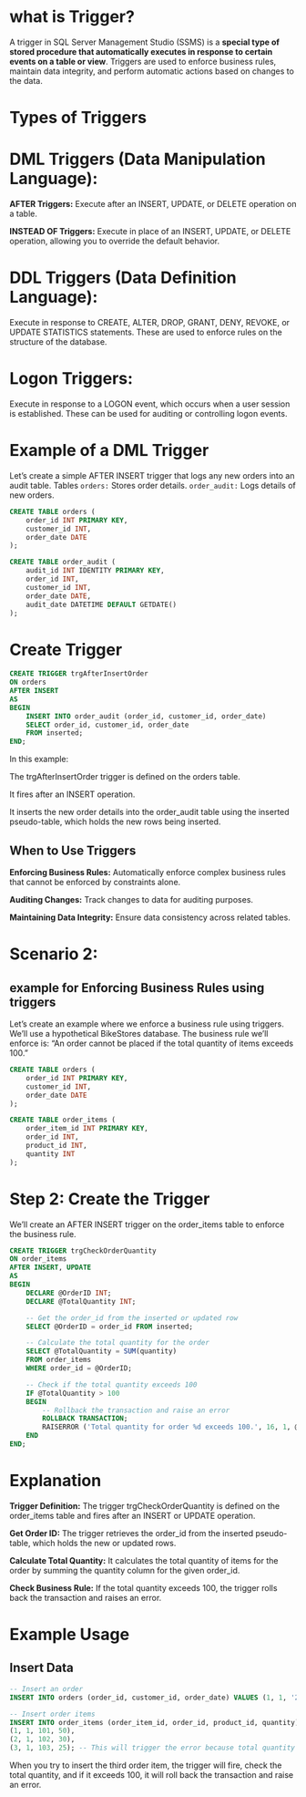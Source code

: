 # what is Trigger?

A trigger in SQL Server Management Studio (SSMS) is a **special type of stored procedure that automatically executes in response to certain events on a table or view**. Triggers are used to enforce business rules, maintain data integrity, and perform automatic actions based on changes to the data.

# Types of Triggers

# DML Triggers (Data Manipulation Language):
**AFTER Triggers:** Execute after an INSERT, UPDATE, or DELETE operation on a table.

**INSTEAD OF Triggers:** Execute in place of an INSERT, UPDATE, or DELETE operation, allowing you to override the default behavior.

# DDL Triggers (Data Definition Language):
Execute in response to CREATE, ALTER, DROP, GRANT, DENY, REVOKE, or UPDATE STATISTICS statements. These are used to enforce rules on the structure of the database.

# Logon Triggers:
Execute in response to a LOGON event, which occurs when a user session is established. These can be used for auditing or controlling logon events.

# Example of a DML Trigger

Let’s create a simple AFTER INSERT trigger that logs any new orders into an audit table.
Tables
`orders:` Stores order details.
`order_audit:` Logs details of new orders.

```sql
CREATE TABLE orders (
    order_id INT PRIMARY KEY,
    customer_id INT,
    order_date DATE
);

CREATE TABLE order_audit (
    audit_id INT IDENTITY PRIMARY KEY,
    order_id INT,
    customer_id INT,
    order_date DATE,
    audit_date DATETIME DEFAULT GETDATE()
);
```

# Create Trigger
```sql
CREATE TRIGGER trgAfterInsertOrder
ON orders
AFTER INSERT
AS
BEGIN
    INSERT INTO order_audit (order_id, customer_id, order_date)
    SELECT order_id, customer_id, order_date
    FROM inserted;
END;
```
In this example:

The trgAfterInsertOrder trigger is defined on the orders table.

It fires after an INSERT operation.

It inserts the new order details into the order_audit table using the inserted pseudo-table, which holds the new rows being inserted.

## When to Use Triggers
**Enforcing Business Rules:** Automatically enforce complex business rules that cannot be enforced by constraints alone.

**Auditing Changes:** Track changes to data for auditing purposes.

**Maintaining Data Integrity:** Ensure data consistency across related tables.


# Scenario 2:
## example for Enforcing Business Rules using triggers
Let’s create an example where we enforce a business rule using triggers. We’ll use a hypothetical BikeStores database. The business rule we’ll enforce is: “An order cannot be placed if the total quantity of items exceeds 100.”

```sql
CREATE TABLE orders (
    order_id INT PRIMARY KEY,
    customer_id INT,
    order_date DATE
);

CREATE TABLE order_items (
    order_item_id INT PRIMARY KEY,
    order_id INT,
    product_id INT,
    quantity INT
);
```
# Step 2: Create the Trigger
We’ll create an AFTER INSERT trigger on the order_items table to enforce the business rule.
```sql
CREATE TRIGGER trgCheckOrderQuantity
ON order_items
AFTER INSERT, UPDATE
AS
BEGIN
    DECLARE @OrderID INT;
    DECLARE @TotalQuantity INT;

    -- Get the order_id from the inserted or updated row
    SELECT @OrderID = order_id FROM inserted;

    -- Calculate the total quantity for the order
    SELECT @TotalQuantity = SUM(quantity)
    FROM order_items
    WHERE order_id = @OrderID;

    -- Check if the total quantity exceeds 100
    IF @TotalQuantity > 100
    BEGIN
        -- Rollback the transaction and raise an error
        ROLLBACK TRANSACTION;
        RAISERROR ('Total quantity for order %d exceeds 100.', 16, 1, @OrderID);
    END
END;

```
# Explanation
**Trigger Definition:** The trigger trgCheckOrderQuantity is defined on the order_items table and fires after an INSERT or UPDATE operation.

**Get Order ID:** The trigger retrieves the order_id from the inserted pseudo-table, which holds the new or updated rows.

**Calculate Total Quantity:** It calculates the total quantity of items for the order by summing the quantity column for the given order_id.

**Check Business Rule:** If the total quantity exceeds 100, the trigger rolls back the transaction and raises an error.

# Example Usage
## Insert Data

```sql
-- Insert an order
INSERT INTO orders (order_id, customer_id, order_date) VALUES (1, 1, '2024-09-30');

-- Insert order items
INSERT INTO order_items (order_item_id, order_id, product_id, quantity) VALUES
(1, 1, 101, 50),
(2, 1, 102, 30),
(3, 1, 103, 25); -- This will trigger the error because total quantity exceeds 100

```
When you try to insert the third order item, the trigger will fire, check the total quantity, and if it exceeds 100, it will roll back the transaction and raise an error.